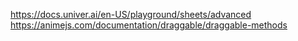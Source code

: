 https://docs.univer.ai/en-US/playground/sheets/advanced
https://animejs.com/documentation/draggable/draggable-methods

